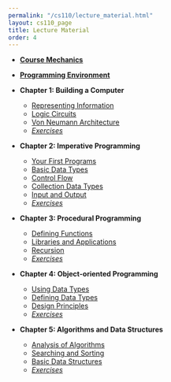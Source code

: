 ```yaml
---
permalink: "/cs110/lecture_material.html"
layout: cs110_page
title: Lecture Material
order: 4
---
```


- [**Course Mechanics**](https://www.cs.umb.edu/~siyer/teaching/cs110/CourseMechanics.html)

- [**Programming Environment**](https://www.cs.umb.edu/~siyer/teaching/cs110/ProgrammingEnvironment.html)

- **Chapter 1: Building a Computer**
  - [Representing Information](https://www.cs.umb.edu/~siyer/teaching/cs110/RepresentingInformation.html)
  - [Logic Circuits](https://www.cs.umb.edu/~siyer/teaching/cs110/LogicCircuits.html)
  - [Von Neumann Architecture](https://www.cs.umb.edu/~siyer/teaching/cs110/VonNeumannArchitecture.html)
  - [*Exercises*](https://www.cs.umb.edu/~siyer/teaching/cs110/building_a_computer_exercises.pdf) 

- **Chapter 2: Imperative Programming**
  - [Your First Programs](https://www.cs.umb.edu/~siyer/teaching/cs110/YourFirstPrograms.html)
  - [Basic Data Types](https://www.cs.umb.edu/~siyer/teaching/cs110/BasicDataTypes.html)
  - [Control Flow](https://www.cs.umb.edu/~siyer/teaching/cs110/ControlFlow.html)
  - [Collection Data Types](https://www.cs.umb.edu/~siyer/teaching/cs110/CollectionDataTypes.html)
  - [Input and Output](https://www.cs.umb.edu/~siyer/teaching/cs110/InputAndOutput.html)
  - [*Exercises*](https://www.cs.umb.edu/~siyer/teaching/cs110/imperative_programming_exercises.pdf) 

- **Chapter 3: Procedural Programming**
  - [Defining Functions](https://www.cs.umb.edu/~siyer/teaching/cs110/DefiningFunctions.html)
  - [Libraries and Applications](https://www.cs.umb.edu/~siyer/teaching/cs110/LibrariesAndApplications.html)
  - [Recursion](https://www.cs.umb.edu/~siyer/teaching/cs110/Recursion.html)
  - [*Exercises*](https://www.cs.umb.edu/~siyer/teaching/cs110/procedural_programming_exercises.pdf) 

- **Chapter 4: Object-oriented Programming**
  - [Using Data Types](https://www.cs.umb.edu/~siyer/teaching/cs110/UsingDataTypes.html)
  - [Defining Data Types](https://www.cs.umb.edu/~siyer/teaching/cs110/DefiningDataTypes.html)
  - [Design Principles](https://www.cs.umb.edu/~siyer/teaching/cs110/DesignPrinciples.html)
  - [*Exercises*](https://www.cs.umb.edu/~siyer/teaching/cs110/object_oriented_programming_exercises.pdf) 

- **Chapter 5: Algorithms and Data Structures**
  - [Analysis of Algorithms](https://www.cs.umb.edu/~siyer/teaching/cs110/AnalysisOfAlgorithms.html)
  - [Searching and Sorting](https://www.cs.umb.edu/~siyer/teaching/cs110/SearchingAndSorting.html)
  - [Basic Data Structures](https://www.cs.umb.edu/~siyer/teaching/cs110/BasicDataStructures.html)
  - [*Exercises*](https://www.cs.umb.edu/~siyer/teaching/cs110/algorithms_and_data_structures_exercises.pdf) 
 
